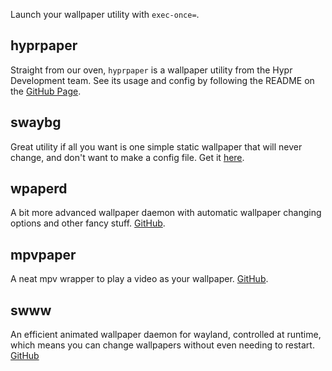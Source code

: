 Launch your wallpaper utility with `exec-once=`.

## hyprpaper

Straight from our oven, `hyprpaper` is a wallpaper utility from the Hypr
Development team. See its usage and config by following the README on the
[GitHub Page](https://github.com/hyprwm/hyprpaper).

## swaybg

Great utility if all you want is one simple static wallpaper that will never
change, and don't want to make a config file. Get it
[here](https://github.com/swaywm/swaybg).

## wpaperd

A bit more advanced wallpaper daemon with automatic wallpaper changing options
and other fancy stuff. [GitHub](https://github.com/danyspin97/wpaperd).

## mpvpaper

A neat mpv wrapper to play a video as your wallpaper.
[GitHub](https://github.com/GhostNaN/mpvpaper).

## swww
An efficient animated wallpaper daemon for wayland, controlled at runtime,
which means you can change wallpapers without even needing to restart. 
[GitHub](https://github.com/Horus645/swww)